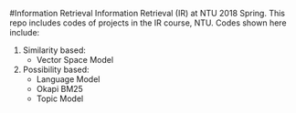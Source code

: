 #Information Retrieval
Information Retrieval (IR) at NTU 2018 Spring. This repo includes codes of projects in the IR course, NTU. Codes shown here include:
1. Similarity based: 
	* Vector Space Model
2. Possibility based: 
	* Language Model
	* Okapi BM25
	* Topic Model



